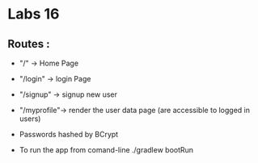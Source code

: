 
# Labs 16 

 ## Routes :
- "/" ->  Home Page
- "/login" ->  login Page
- "/signup" -> signup new  user
- "/myprofile"-> render the user data page (are accessible to logged in users)

- Passwords hashed by BCrypt
- To run the app from comand-line
./gradlew bootRun